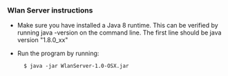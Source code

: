 ### Wlan Server instructions
* Make sure you have installed a Java 8 runtime. This can be verified by running java -version on the command line. The first line should be java version "1.8.0_xx"
* Run the program by running:

		$ java -jar WlanServer-1.0-OSX.jar